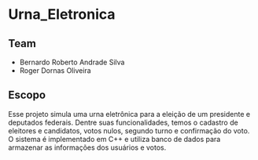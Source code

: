 # Urna_Eletronica
## Team
- Bernardo Roberto Andrade Silva
- Roger Dornas Oliveira
## Escopo
Esse projeto simula uma urna eletrônica para a eleição de um presidente e deputados federais. Dentre suas funcionalidades, temos o cadastro de eleitores e candidatos, votos nulos, segundo turno e confirmação do voto. O sistema é implementado em C++ e utiliza banco de dados para armazenar as informações dos usuários e votos. 
